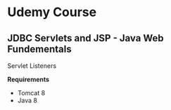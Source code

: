 # Udemy Course

## JDBC Servlets and JSP - Java Web Fundementals

Servlet Listeners

**Requirements**
* Tomcat 8
* Java 8